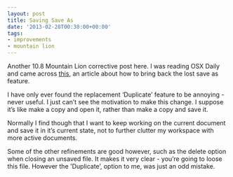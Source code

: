 ```yaml
---
layout: post
title: Saving Save As
date: '2013-02-28T00:30:00+00:00'
tags:
- improvements
- mountain lion
---
```

Another 10.8 Mountain Lion corrective post here. I was reading OSX Daily and came across [this](http://osxdaily.com/2012/08/27/enable-save-as-os-x-mountain-lion/), an article about how to bring back the lost save as feature.

I have only ever found the replacement ‘Duplicate’ feature to be annoying - never useful. I just can’t see the motivation to make this change. I suppose it’s like make a copy and open it, rather than make a copy and save it.

Normally I find though that I want to keep working on the current document and save it in it’s current state, not to further clutter my workspace with more active documents.

Some of the other refinements are good however, such as the delete option when closing an unsaved file. It makes it very clear - you’re going to loose this file. However the 'Duplicate’, option to me, was just an odd mistake.

